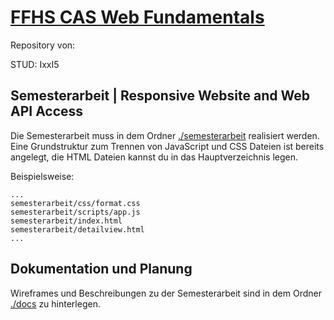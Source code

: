 # [FFHS CAS Web Fundamentals](https://www.ffhs.ch/en/degree-programmes/continuing-education/cas-web-fundamentals)

Repository von:

STUD: IxxI5

## Semesterarbeit | Responsive Website and Web API Access

Die Semesterarbeit muss in dem Ordner [./semesterarbeit](semesterarbeit) realisiert werden.
Eine Grundstruktur zum Trennen von JavaScript und CSS Dateien ist bereits angelegt,
die HTML Dateien kannst du in das Hauptverzeichnis legen.

Beispielsweise:

```
...
semesterarbeit/css/format.css
semesterarbeit/scripts/app.js
semesterarbeit/index.html
semesterarbeit/detailview.html
...
```

## Dokumentation und Planung

Wireframes und Beschreibungen zu der Semesterarbeit sind in dem Ordner [./docs](docs) zu hinterlegen.
